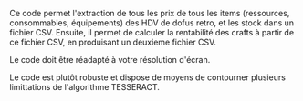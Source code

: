 Ce code permet l'extraction de tous les prix de tous les items (ressources, consommables, équipements) des HDV de dofus retro, et les stock dans un fichier CSV. 
Ensuite, il permet de calculer la rentabilité des crafts à partir de ce fichier CSV, en produisant un deuxieme fichier CSV.

Le code doit être réadapté à votre résolution d'écran.

Le code est plutôt robuste et dispose de moyens de contourner plusieurs limittations de l'algorithme TESSERACT.
